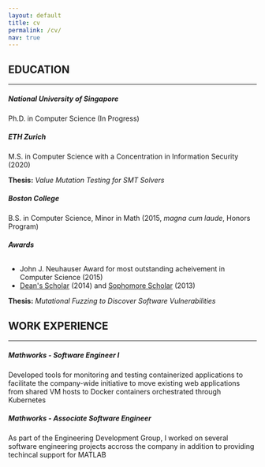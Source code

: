 ```yaml
---
layout: default
title: cv
permalink: /cv/
nav: true
---
```

## EDUCATION
---
##### National University of Singapore
Ph.D. in Computer Science (In Progress)

##### ETH Zurich
M.S. in Computer Science with a Concentration in Information Security (2020)

**Thesis:** *Value Mutation Testing for SMT Solvers*

##### Boston College
B.S. in Computer Science, Minor in Math (2015, *magna cum laude*, Honors Program)

###### **Awards**
* John J. Neuhauser Award for most outstanding acheivement in Computer Science (2015)
* [Dean's Scholar](https://www.bc.edu/bc-web/schools/mcas/departments/political-science/undergraduate/awards-fellowships.html#deans_scholars)
(2014) and [Sophomore Scholar](https://www.bc.edu/bc-web/schools/mcas/departments/political-science/undergraduate/awards-fellowships.html#sophomore_scholars)
(2013)

**Thesis:** *Mutational Fuzzing to Discover Software Vulnerabilities*

## WORK EXPERIENCE
---
##### Mathworks - Software Engineer I
Developed tools for monitoring and testing containerized applications to
facilitate the company-wide initiative to move existing web applications from
shared VM hosts to Docker containers orchestrated through Kubernetes

##### Mathworks - Associate Software Engineer
As part of the Engineering Development Group, I worked on several software
engineering projects accross the company in addition to providing techincal
support for MATLAB

